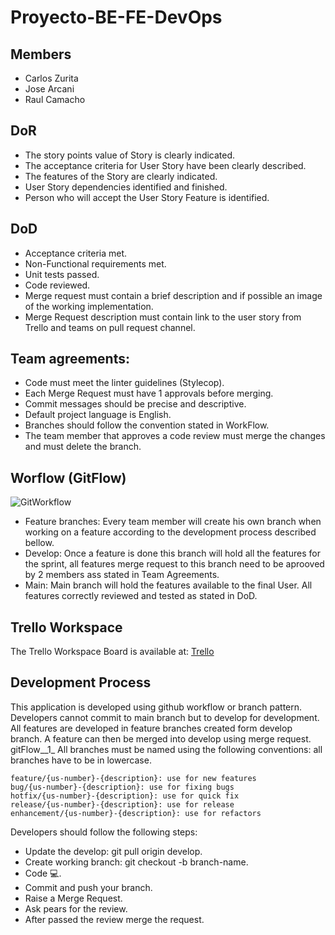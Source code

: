 # Proyecto-BE-FE-DevOps

## Members 

* Carlos Zurita
* Jose Arcani
* Raul Camacho

## DoR

* The story points value of Story is clearly indicated.
* The acceptance criteria for User Story have been clearly described.
* The features of the Story are clearly indicated.
* User Story dependencies identified and finished.
* Person who will accept the User Story Feature is identified.

## DoD

* Acceptance criteria met.
* Non-Functional requirements met.
* Unit tests passed.
* Code reviewed.
* Merge request must contain a brief description and if possible an image of the working implementation.
* Merge Request description must contain link to the user story from Trello and teams on pull request channel.

## Team agreements:

* Code must meet the linter guidelines (Stylecop).
* Each Merge Request must have 1 approvals before merging.
* Commit messages should be precise and descriptive.
* Default project language is English.
* Branches should follow the convention stated in WorkFlow.
* The team member that approves a code review must merge the changes and must delete the branch.

## Worflow (GitFlow)
![GitWorkflow](https://wac-cdn.atlassian.com/dam/jcr:34c86360-8dea-4be4-92f7-6597d4d5bfae/02%20Feature%20branches.svg?cdnVersion=365)
* Feature branches: Every team member will create his own branch when working on a feature according to the development process described bellow.
* Develop: Once a feature is done this branch will hold all the features for the sprint, all features merge request to this branch need to be aprooved by 2 members ass stated in Team Agreements.
* Main: Main branch will hold the features available to the final User. All features correctly reviewed and tested as stated in DoD.

## Trello Workspace
The Trello Workspace Board is available at:
[Trello](https://trello.com/b/VQ9wW0Xo/backend-frontend-devops)

## Development Process
This application is developed using github workflow or branch pattern. Developers cannot commit to main branch but to develop for development. All features are developed in feature branches created form develop branch. A feature can then be merged into develop using merge request.
gitFlow__1_
All branches must be named using the following conventions:
all branches have to be in lowercase.
```
feature/{us-number}-{description}: use for new features
bug/{us-number}-{description}: use for fixing bugs
hotfix/{us-number}-{description}: use for quick fix
release/{us-number}-{description}: use for release
enhancement/{us-number}-{description}: use for refactors
```
Developers should follow the following steps:
* Update the develop: git pull origin develop.
* Create working branch: git checkout -b branch-name.
* Code 💻.
* Commit and push your branch.
* Raise a Merge Request.
* Ask pears for the review.
* After passed the review merge the request.
